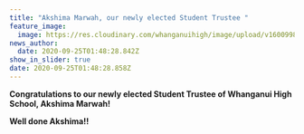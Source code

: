 ```yaml
---
title: "Akshima Marwah, our newly elected Student Trustee "
feature_image:
  image: https://res.cloudinary.com/whanganuihigh/image/upload/v1600998552/News/Student-Trustee-2020.jpg
news_author:
  date: 2020-09-25T01:48:28.842Z
show_in_slider: true
date: 2020-09-25T01:48:28.858Z
---
```

**Congratulations to our newly elected Student Trustee of Whanganui High School, Akshima Marwah!**



**Well done Akshima!!**